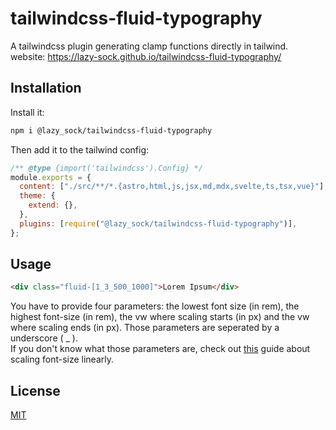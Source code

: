 # tailwindcss-fluid-typography

A tailwindcss plugin generating clamp functions directly in tailwind.  
website: https://lazy-sock.github.io/tailwindcss-fluid-typography/

## Installation

Install it:

```bash
npm i @lazy_sock/tailwindcss-fluid-typography
```

Then add it to the tailwind config:

```js
/** @type {import('tailwindcss').Config} */
module.exports = {
  content: ["./src/**/*.{astro,html,js,jsx,md,mdx,svelte,ts,tsx,vue}"],
  theme: {
    extend: {},
  },
  plugins: [require("@lazy_sock/tailwindcss-fluid-typography")],
};
```

## Usage

```html
<div class="fluid-[1_3_500_1000]">Lorem Ipsum</div>
```

You have to provide four parameters: the lowest font size (in rem), the highest font-size (in rem), the vw where scaling starts (in px) and the vw where scaling ends (in px). Those parameters are seperated by a underscore ( \_ ).  
If you don't know what those parameters are, check out [this](https://css-tricks.com/linearly-scale-font-size-with-css-clamp-based-on-the-viewport/) guide about scaling font-size linearly.

## License

[MIT](https://choosealicense.com/licenses/mit/)
